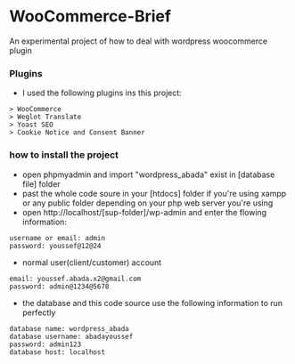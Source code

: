 # WooCommerce-Brief
An experimental project of how to deal with wordpress woocommerce plugin 

### Plugins
* I used the following plugins ins this project:
```
> WooCommerce
> Weglot Translate
> Yoast SEO
> Cookie Notice and Consent Banner
```

### how to install the project
* open phpmyadmin and import "wordpress_abada" exist in [database file] folder
* past the whole code soure in your [htdocs] folder if you're using xampp or any public folder depending on your php web server you're using
* open http://localhost/[sup-folder]/wp-admin and enter the flowing information: 
```
username or email: admin
password: youssef@12@24
```
* normal user(client/customer) account
```
email: youssef.abada.x2@gmail.com
password: admin@1234@5678
```
* the database and this code source use the following information to run perfectly 
```
database name: wordpress_abada
database username: abadayoussef
password: admin123
database host: localhost
```
